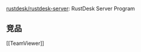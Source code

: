 




[rustdesk/rustdesk-server](https://github.com/rustdesk/rustdesk-server): RustDesk Server Program


## 竞品

[[TeamViewer]]





